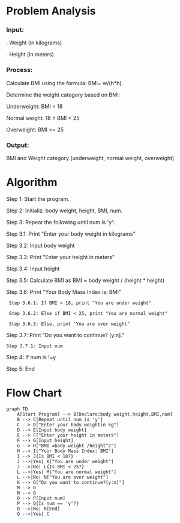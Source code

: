 # Problem Analysis

 ### Input:
 . Weight (in kilograms)

. Height (in meters)

### Process:
Calculate BMI using the formula: BMI= w/(h*h).

Determine the weight category based on BMI:

Underweight: BMI < 18

Normal weight: 18 ≤ BMI < 25

Overweight: BMI >= 25

### Output:
BMI and Weight category (underweight, normal weight, overweight)

# Algorithm

Step 1: Start the program.

Step 2: Initializ: body weight, height, BMI, num.

Step 3: Repeat the following until num is 'y':

   Step 3.1: Print "Enter your body weight in kilograms"
 
   Step 3.2: Input body weight

   Step 3.3: Print "Enter your height in meters"

   Step 3.4: Input height

   Step 3.5: Calculate BMI as BMI = body weight / (height * height)

   Step 3.6: Print "Your Body Mass Index is: BMI"

     Step 3.6.1: If BMI < 18, print "You are under weight"

     Step 3.6.2: Else if BMI < 25, print "You are normal weight"

     Step 3.6.3: Else, print "You are over weight"

Step 3.7: Print "Do you want to continue? [y:n]."

    Step 3.7.1: Input num

Step 4: If num is !=y

Step 5: End

# Flow Chart
``` mermaid
graph TD
    A[Start Program] --> B[Declare:body weight,height,BMI,num]
    B --> C[Repeat until num is 'y']
    C --> D["Enter your body weightin kg"]
    D --> E[Input body weight]
    E --> F["Enter your height in meters"]
    F --> G[Input height]
    G --> H["BMI =body weight /height^2"]
    H --> I["Your Body Mass Index: BMI"]
    I --> J{Is BMI < 18?}
    J -->|Yes| K["You are under weight"]
    J -->|No| L{Is BMI < 25?}
    L -->|Yes| M["You are normal weight"]
    L -->|No| N["You are over weight"]
    K --> O["Do you want to continue?[y:n]"]
    M --> O
    N --> O
    O --> P[Input num]
    P --> Q{Is num == 'y'?}
    Q -->|No| R[End]
    Q -->|Yes| C



